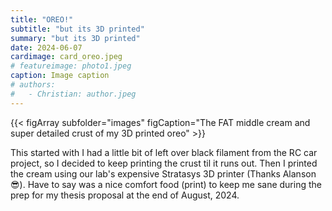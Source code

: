 ```yaml
---
title: "OREO!"
subtitle: "but its 3D printed"
summary: "but its 3D printed"
date: 2024-06-07
cardimage: card_oreo.jpeg
# featureimage: photo1.jpeg
caption: Image caption
# authors:
#   - Christian: author.jpeg
---
```



{{< figArray subfolder="images" figCaption="The FAT middle cream and super detailed crust of my 3D printed oreo" >}}

This started with I had a little bit of left over black filament from the RC car project, so I decided to keep printing the crust til it runs out. Then I printed the cream using our lab's expensive Stratasys 3D printer (Thanks Alanson :sunglasses:). Have to say was a nice comfort food (print) to keep me sane during the prep for my thesis proposal at the end of August, 2024.